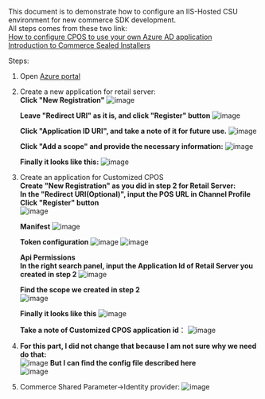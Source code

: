 This document is to demonstrate how to configure an IIS-Hosted CSU environment for new commerce SDK development.<br/>
All steps comes from these two link:<br/>
[How to configure CPOS to use your own Azure AD application](https://community.dynamics.com/ax/b/axforretail/posts/how-to-point-cpos-to-use-your-own-azure-ad-application)<br>
[Introduction to Commerce Sealed Installers](https://community.dynamics.com/ax/b/axforretail/posts/introducing-sealed-installers)<br/>

Steps:<br/>
1. Open [Azure portal](https://aad.portal.azure.com/)<br/>
2. Create a new application for retail server:<br/>
    **Click "New Registration"**
   ![image](https://user-images.githubusercontent.com/14832260/189586780-5b6c9fde-01df-4aee-9d02-24bee801b706.png)
   
   **Leave "Redirect URI" as it is, and click "Register" button**
   ![image](https://user-images.githubusercontent.com/14832260/189586955-f2635115-9da7-48c1-b8d5-1aac7eeeb0be.png)
    
    **Click "Application ID URI", and take a note of it for future use.**
    ![image](https://user-images.githubusercontent.com/14832260/189587661-39edb25e-b5ef-411e-922f-317397720f2f.png)
    
    **Click "Add a scope" and provide the necessary information:**
    ![image](https://user-images.githubusercontent.com/14832260/189588259-6d96ece5-1ef4-43a6-be72-729a7b05ec9e.png)
    
    **Finally it looks like this:**
    ![image](https://user-images.githubusercontent.com/14832260/189588545-ed3aa628-e869-4803-b9e9-dcbf1bfe302c.png)
    
3. Create an application for Customized CPOS<br/>
   **Create "New Registration" as you did in step 2 for Retail Server:**<br/>
   **In the "Redirect URI(Optional)", input the POS URL in Channel Profile**<br/>
   **Click "Register" button**<br/>
   ![image](https://user-images.githubusercontent.com/14832260/189590165-fce9e669-3946-4de7-a193-afbb0cb4e68e.png)
    
    **Manifest**
    ![image](https://user-images.githubusercontent.com/14832260/189590864-076ba5aa-2f5d-4e86-9628-dac7b4ea56b8.png)

    **Token configuration**
    ![image](https://user-images.githubusercontent.com/14832260/189591174-6f662d91-5141-4fef-8e91-964b16054154.png)
    ![image](https://user-images.githubusercontent.com/14832260/189591218-3ef45953-92fc-4004-aab4-942cfc11c225.png)
    
    **Api Permissions**<br/>
    **In the right search panel, input the Application Id of Retail Server you created in step 2**
     ![image](https://user-images.githubusercontent.com/14832260/189591552-55524601-88c0-46ff-b02f-a6fbcc0f2459.png)

     **Find the scope we created in step 2**<br/>
     ![image](https://user-images.githubusercontent.com/14832260/189592189-856b7eb3-5218-4740-b963-cea36855d843.png)

     **Finally it looks like this**
     ![image](https://user-images.githubusercontent.com/14832260/189592301-6f59ad91-a988-44b4-82be-7e59e19a1094.png)
     
     **Take a note of Customized  CPOS application id**：
     ![image](https://user-images.githubusercontent.com/14832260/189592866-ff84374d-6813-4b6d-be82-efaf5aefaafe.png)
     
4. **For this part, I did not change that because I am not sure why we need do that:**<br/>
   ![image](https://user-images.githubusercontent.com/14832260/189593613-995e88a4-4848-4318-84cc-e2ca6bd8b632.png)
   **But I can find the config file described here**<br/>
   ![image](https://user-images.githubusercontent.com/14832260/189593878-08f7870c-54ac-4d4e-b9e5-ad3638b90938.png)

5. Commerce Shared Parameter->Identity provider:
   ![image](https://user-images.githubusercontent.com/14832260/189651468-6e0a91b2-8f75-426f-9700-8c9cdba01e65.png)





